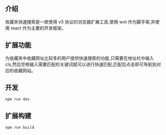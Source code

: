 ## 介绍

收藏夹快速搜索是一款使用 v3 协议的浏览器扩展工具,使用 wxt 作为脚手架,并使用 react 作为主要的开发框架。

## 扩展功能

为收藏夹中收藏网址比较多的用户提供快速搜索的功能,只需要在地址栏中输入 cls,然后空格输入需要匹配的关键词就可以进行快速匹配,匹配后点击即可导航到对应的收藏网站。

## 开发

`npm run dev`

## 扩展构建

`npm run build`
